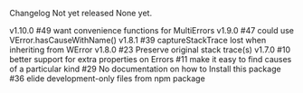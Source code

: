 Changelog
Not yet released
None yet.

v1.10.0
#49 want convenience functions for MultiErrors
v1.9.0
#47 could use VError.hasCauseWithName()
v1.8.1
#39 captureStackTrace lost when inheriting from WError
v1.8.0
#23 Preserve original stack trace(s)
v1.7.0
#10 better support for extra properties on Errors
#11 make it easy to find causes of a particular kind
#29 No documentation on how to Install this package
#36 elide development-only files from npm package
